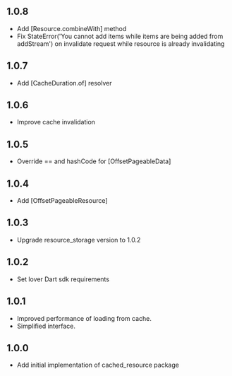 ## 1.0.8
* Add [Resource.combineWith] method
* Fix StateError('You cannot add items while items are being added from addStream') on invalidate request while resource is already invalidating

## 1.0.7
* Add [CacheDuration.of] resolver

## 1.0.6
* Improve cache invalidation

## 1.0.5
* Override == and hashCode for [OffsetPageableData]

## 1.0.4
* Add [OffsetPageableResource]

## 1.0.3
* Upgrade resource_storage version to 1.0.2

## 1.0.2
* Set lover Dart sdk requirements

## 1.0.1
* Improved performance of loading from cache.
* Simplified interface.

## 1.0.0
* Add initial implementation of cached_resource package